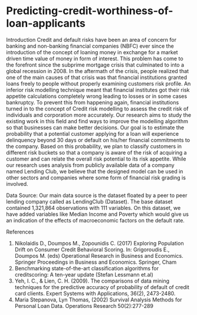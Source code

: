# Predicting-credit-worthiness-of-loan-applicants

Introduction
Credit and default risks have been an area of concern for banking and non-banking financial companies (NBFC) ever since the introduction of the concept of loaning money in exchange for a market driven time value of money in form of interest. This problem has come to the forefront since the subprime mortgage crisis that culminated to into a global recession in 2008. In the aftermath of the crisis, people realized that one of the main causes of that crisis was that financial institutions granted loans freely to people without properly examining customers risk profile. An inferior risk modelling technique meant that financial institutes got their risk appetite calculations completely wrong leading to losses or in some cases bankruptcy. To prevent this from happening again, financial institutions turned in to the concept of Credit risk modelling to assess the credit risk of individuals and corporation more accurately.
Our research aims to study the existing work in this field and find ways to improve the modelling algorithm so that businesses can make better decisions. Our goal is to estimate the probability that a potential customer applying for a loan will experience delinquency beyond 30 days or default on his/her financial commitments to the company. Based on this probability, we plan to classify customers in different risk buckets so that a company is aware of the risk of acquiring a customer and can relate the overall risk potential to its risk appetite. While our research uses analysis from publicly available data of a company named Lending Club, we believe that the designed model can be used in other sectors and companies where some form of financial risk grading is involved.


Data Source:
Our main data source is the dataset floated by a peer to peer lending company called as LendingClub (Dataset). The base dataset contained 1,321,864 observations with 111 variables. On this dataset, we have added variables like Median Income and Poverty which would give us an indication of the effects of macroeconomic factors on the default rate.

References
1. Nikolaidis D., Doumpos M., Zopounidis C. (2017) Exploring Population Drift on Consumer Credit Behavioral Scoring. In: Grigoroudis E., Doumpos M. (eds) Operational Research in Business and Economics. Springer Proceedings in Business and Economics. Springer, Cham
2. Benchmarking state-of-the-art classification algorithms for creditscoring: A ten-year update (Stefan Lessmann et.al)
3. Yeh, I. C., & Lien, C. H. (2009). The comparisons of data mining techniques for the predictive accuracy of probability of default of credit card clients. Expert Systems with Applications, 36(2), 2473-2480.
4. Maria Stepanova, Lyn Thomas, (2002) Survival Analysis Methods for Personal Loan Data. Operations Research 50(2):277-289
